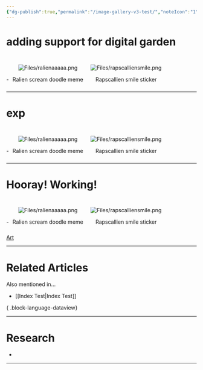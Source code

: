 ```yaml
---
{"dg-publish":true,"permalink":"/image-gallery-v3-test/","noteIcon":"1","created":"2025-05-08T10:03:06.897-04:00"}
---
```


# adding support for digital garden 


<div><span>-</span><a href="https://digital-garden-lemon-nine.vercel.app/art/ralien-scream-doodle-meme/" target="_blank" rel="noopener"><div style="display: inline-block; margin: 10px; text-align: center;"><p><span><span alt="Files/ralienaaaaa.png" src="Files/ralienaaaaa.png" class="internal-embed media-embed image-embed is-loaded"><img alt="Files/ralienaaaaa.png" src="http://localhost/_capacitor_file_/storage/emulated/0/RalienSync/EnvelopePublish/DigitalGarden/Files/ralienaaaaa.png"></span></span></p><div style="text-align: center;">Ralien scream doodle meme</div></div></a><a href="https://digital-garden-lemon-nine.vercel.app/art/rapscallien-smile-sticker/" target="_blank" rel="noopener"><div style="display: inline-block; margin: 10px; text-align: center;"><p><span><span alt="Files/rapscalliensmile.png" src="Files/rapscalliensmile.png" class="internal-embed media-embed image-embed is-loaded"><img alt="Files/rapscalliensmile.png" src="http://localhost/_capacitor_file_/storage/emulated/0/RalienSync/EnvelopePublish/DigitalGarden/Files/rapscalliensmile.png"></span></span></p><div style="text-align: center;">Rapscallien smile sticker</div></div></a></div>








---
# exp

<div><span>-</span><a href="obsidian://open?vault=DigitalGarden&amp;file=Art%2FRalien%20scream%20doodle%20meme.md"><div style="display: inline-block; margin: 10px; text-align: center;"><p><span><span alt="Files/ralienaaaaa.png" src="Files/ralienaaaaa.png" class="internal-embed media-embed image-embed is-loaded"><img alt="Files/ralienaaaaa.png" src="http://localhost/_capacitor_file_/storage/emulated/0/RalienSync/EnvelopePublish/DigitalGarden/Files/ralienaaaaa.png"></span></span></p><div style="text-align: center;">Ralien scream doodle meme</div></div></a><a href="obsidian://open?vault=DigitalGarden&amp;file=Art%2FRapscallien%20smile%20sticker.md"><div style="display: inline-block; margin: 10px; text-align: center;"><p><span><span alt="Files/rapscalliensmile.png" src="Files/rapscalliensmile.png" class="internal-embed media-embed image-embed is-loaded"><img alt="Files/rapscalliensmile.png" src="http://localhost/_capacitor_file_/storage/emulated/0/RalienSync/EnvelopePublish/DigitalGarden/Files/rapscalliensmile.png"></span></span></p><div style="text-align: center;">Rapscallien smile sticker</div></div></a></div>









---

# Hooray! Working!

<div><span>-</span><a href="Art/Ralien scream doodle meme.md"><div style="display: inline-block; margin: 10px; text-align: center;"><p><span><span alt="Files/ralienaaaaa.png" src="Files/ralienaaaaa.png" class="internal-embed media-embed image-embed is-loaded"><img alt="Files/ralienaaaaa.png" src="http://localhost/_capacitor_file_/storage/emulated/0/RalienSync/EnvelopePublish/DigitalGarden/Files/ralienaaaaa.png"></span></span></p><div style="text-align: center;">Ralien scream doodle meme</div></div></a><a href="Art/Rapscallien smile sticker.md"><div style="display: inline-block; margin: 10px; text-align: center;"><p><span><span alt="Files/rapscalliensmile.png" src="Files/rapscalliensmile.png" class="internal-embed media-embed image-embed is-loaded"><img alt="Files/rapscalliensmile.png" src="http://localhost/_capacitor_file_/storage/emulated/0/RalienSync/EnvelopePublish/DigitalGarden/Files/rapscalliensmile.png"></span></span></p><div style="text-align: center;">Rapscallien smile sticker</div></div></a></div>



























[Art](Art/Art.md)





---
# Related Articles
Also mentioned in...
- [[Index Test\|Index Test]]

{ .block-language-dataview}


---
# Research 
* 

---




